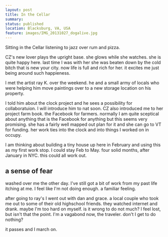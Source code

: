 ```yaml
---
layout: post
title: In the Cellar
summary:
status: published
location: Blacksburg, VA, USA
feature: images/IMG_20131027_dogalive.jpg
---
```


Sitting in the Cellar listening to jazz over rum and pizza.

CZ's new lover plays the upright base. she glows while she watches. she is quite happy here. last time I was with her she was beaten down by the cold bitch that is new your city. now life is full and rich for her. it excites me just being around such happieness.

I met the artist ray K. over the weekend. he and a small army of locals who were helping him move paintings over to a new storage location on his property.

I told him about the clock project and he sees a possibility for collaboratuion. I will introduce him to nat soon. CZ also introduced me to her project farm book. the Facebook for farmers. normally I am quite sceptical about anything that is the Facebook for anything but this seems very promising. she has a fairly well mapped out plan for it and she can go to VT for funding. her work ties into the clock and into things I worked on in occupy.

I am thinking about building a tiny house up here in February and using this as my first work stop. I could stay Feb to May. four solid months, after January in NYC. this could all work out.

## a sense of fear

washed over me the other day. I've still got a bit of work from my past life itching at me. I feel like I'm not doing enough. a familiar feeling.

after going to ray's I went out with dan and grace. a local couple who took me out to some of their old highschool friends. they watched internet and drank. maybe I'm too hard on myself. is it wrong to do not much? I feel lost, but isn't that the point. I'm a vagabond now, the traveler. don't I get to  do nothing?

it passes and I march on.
